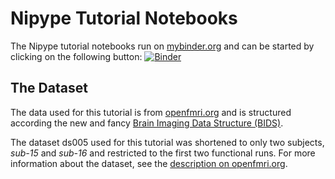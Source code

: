 # Nipype Tutorial Notebooks

The Nipype tutorial notebooks run on [mybinder.org](http://mybinder.org/) and can be started by clicking on the following button: [![Binder](http://mybinder.org/badge.svg)](http://mybinder.org/repo/satra/nipype_notebooks)


## The Dataset

The data used for this tutorial is from [openfmri.org](https://openfmri.org/) and is structured according the new and fancy [Brain Imaging Data Structure (BIDS)](http://bids.neuroimaging.io/).

The dataset ds005 used for this tutorial was shortened to only two subjects, *sub-15* and *sub-16* and restricted to the first two functional runs. For more information about the dataset, see the [description on openfmri.org](https://openfmri.org/dataset/ds000105/).
